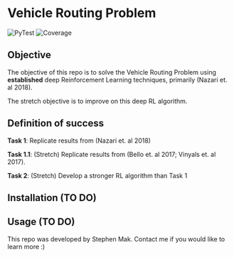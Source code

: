 # Vehicle Routing Problem

![PyTest](https://github.com/ifm-mag/01_vrp/workflows/PyTest/badge.svg) ![Coverage](https://github.com/ifm-mag/01_vrp/workflows/Coverage/badge.svg)

## Objective
The objective of this repo is to solve the Vehicle Routing Problem using **established** deep Reinforcement Learning techniques, primarily (Nazari et. al 2018).

The stretch objective is to improve on this deep RL algorithm.

## Definition of success
**Task 1**: Replicate results from (Nazari et. al 2018)

**Task 1.1**: (Stretch) Replicate results from (Bello et. al 2017; Vinyals et. al 2017).

**Task 2**: (Stretch) Develop a stronger RL algorithm than Task 1

## Installation (TO DO)

## Usage (TO DO)

This repo was developed by Stephen Mak. Contact me if you would like to learn more :) 
